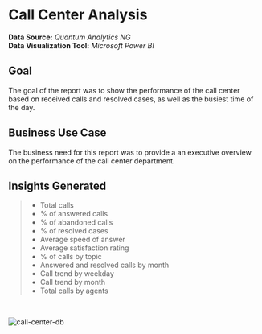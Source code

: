 # Call Center Analysis

**Data Source:** *Quantum Analytics NG* <br/>
**Data Visualization Tool:** *Microsoft Power BI* <br/>

## Goal
The goal of the report was to show the performance of the call center based on received calls and resolved cases, as well as the busiest time of the day.

## Business Use Case
The business need for this report was to provide a an executive overview on the performance of the call center department.

## Insights Generated
> * Total calls
> * % of answered calls
> * % of abandoned calls
> * % of resolved cases
> * Average speed of answer 
> * Average satisfaction rating
> * % of calls by topic
> * Answered and resolved calls by month
> * Call trend by weekday
> * Call trend by month
> * Total calls by agents 
<br/>

![call-center-db](https://user-images.githubusercontent.com/88853963/220463418-7ecadfa1-2bfc-4e7c-98de-8f333de3dee6.png)
